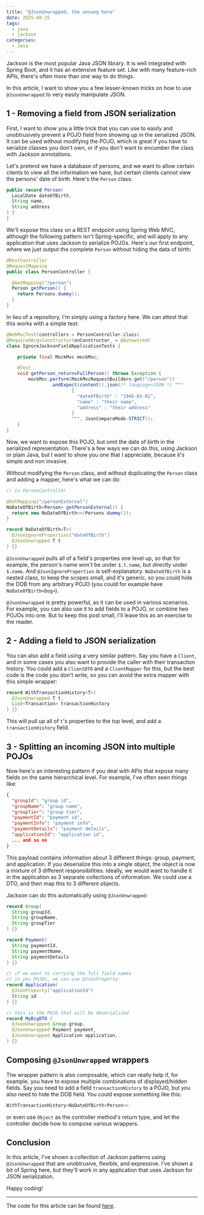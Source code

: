 ```yaml
---
title: "@JsonUnwrapped, the unsung hero"
date: 2025-08-25
tags:
  - java
  - jackson
categories:
  - Java
---
```


Jackson is the most popular Java JSON library. It is well integrated with Spring
Boot, and it has an extensive feature set. Like with many feature-rich APIs,
there's often more than one way to do things.

In this article, I want to show you a few lesser-known tricks on how to use `@JsonUnwrapped` to very easily
manipulate JSON.

## 1 - Removing a field from JSON serialization

First, I want to show you a little trick that you can use to easily and
unobtrusively prevent a POJO field from showing up in the serialized JSON. It
can be used without modifying the POJO, which is great if you have to serialize
classes you don't own, or if you don't want to encumber the class with Jackson
annotations.

Let's pretend we have a database of persons, and we want to allow certain
clients to view all the information we have, but certain clients cannot view the
persons' date of birth. Here's the `Person` class:

```java
public record Person(
  LocalDate dateOfBirth,
  String name,
  String address
) {
}
```

We'll expose this class on a REST endpoint using Spring Web MVC, although the
following pattern isn't Spring-specific, and will apply to any application that
uses Jackson to serialize POJOs. Here's our first endpoint, where we just output
the complete `Person` without hiding the data of birth:

```java
@RestController
@RequestMapping
public class PersonController {

  @GetMapping("/person")
  Person getPerson() {
    return Persons.dummy();
  }
}
```

In lieu of a repository, I'm simply using a factory here. We can attest that
this works with a simple test:

```java
@WebMvcTest(controllers = PersonController.class)
@RequiredArgsConstructor(onConstructor_ = @Autowired)
class IgnoreJacksonFieldApplicationTests {

    private final MockMvc mockMvc;

    @Test
    void getPerson_returnsFullPerson() throws Exception {
        mockMvc.perform(MockMvcRequestBuilders.get("/person"))
                .andExpect(content().json(/* language=JSON */ """
                        {
                          "dateOfBirth" : "1945-01-01",
                          "name" : "their name",
                          "address" : "their address"
                        }
                        """, JsonCompareMode.STRICT));
    }
}
```

Now, we want to expose this POJO, but omit the date of birth in the serialized
representation. There's a few ways we can do this, using Jackson or plain Java,
but I want to show you one that I appreciate, because it's simple and non
invasive.

Without modifying the `Person` class, and without duplicating the `Person` class
and adding a mapper, here's what we can do:

```java
// in PersonController

@GetMapping("/personExternal")
NoDateOfBirth<Person> getPersonExternal() {
  return new NoDateOfBirth<>(Persons.dummy());
}

record NoDateOfBirth<T>(
  @JsonIgnoreProperties("dateOfBirth")
  @JsonUnwrapped T t
) {}
```

`@JsonUnwrapped` pulls all of a field's properties one level up, so that for
example, the person's name won't be under `$.t.name`, but directly under
`$.name`. And `@JsonIgnoreProperties` is self-explanatory. `NoDateOfBirth` is a
nested class, to keep the scopes small, and it's generic, so you could hide the
DOB from any arbitrary POJO (you could for example have `NoDateOfBirth<Dog>`).

`@JsonUnwrapped` is pretty powerful, as it can be used in various scenarios. For
example, you can also use it to add fields to a POJO, or combine two POJOs into
one. But to keep this post small, I'll leave this as an exercise to the reader.

## 2 - Adding a field to JSON serialization

You can also add a field using a very similar pattern. Say you have a `Client`,
and in some cases you also want to provide the caller with their transaction
history. You could add a `ClientDTO` and a `ClientMapper` for this, but the best
code is the code you don't write, so you can avoid the extra mapper with this
simple wrapper:

```java
record WithTransactionHistory<T>(
  @JsonUnwrapped T t,
  List<Transaction> transactionHistory
) {}
```

This will pull up all of `t`'s properties to the top level, and add a
`transactionHistory` field.

## 3 - Splitting an incoming JSON into multiple POJOs

Now here's an interesting pattern if you deal with APIs that expose many fields
on the same hierarchical level. For example, I've often seen things like:

```json
{
  "groupId": "group id",
  "groupName": "group name",
  "groupTier": "group tier",
  "paymentId": "payment id",
  "paymentInfo": "payment info",
  "paymentDetails": "payment details",
  "applicationId": "application id",
  ... and so on
}
```

This payload contains information about 3 different things: group, payment, and
application. If you deserialize this into a single object, the object is now a
mixture of 3 different responsibilities. Ideally, we would want to handle it in
the application as 3 separate collections of information. We could use a DTO,
and then map this to 3 different objects.

Jackson can do this automatically using `@JsonUnwrapped`:

```java
record Group(
  String groupId,
  String groupName,
  String groupTier
) {}

record Payment(
  String paymentId,
  String paymentName,
  String paymentDetails
) {}

// if we want to carrying the full field names
// in you POJOs, we can use @JsonProperty:
record Application(
  @JsonProperty("applicationId")
  String id
) {}

// this is the POJO that will be deserialized
record MyBigDTO (
  @JsonUnwrapped Group group,
  @JsonUnwrapped Payment payment,
  @JsonUnwrapped Application application,
) {}
```

## Composing `@JsonUnwrapped` wrappers

The wrapper pattern is also composable, which can really help if, for example,
you have to expose multiple combinations of displayed/hidden fields. Say you
need to add a field `transactionHistory` to a POJO, but you also need to hide
the DOB field. You could expose something like this:

```java
WithTransactionHistory<NoDateOfBirth<Person>>
```

or even use `Object` as the controller method's return type, and let the
controller decide how to compose various wrappers.

## Conclusion

In this article, I've shown a collection of Jackson patterns using
`@JsonUnwrapped` that are unobtrusive, flexible, and expressive. I've shown a
bit of Spring here, but they'll work in any application that uses Jackson for
JSON serialization.

Happy coding!

---

The code for this article can be found
[here](https://github.com/LeMikaelF/ignore-jackson-field).

